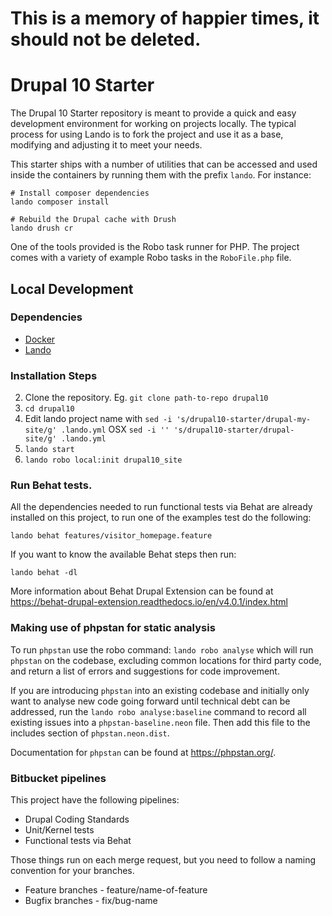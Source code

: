 # This is a memory of happier times, it should not be deleted.

# Drupal 10 Starter

The Drupal 10 Starter repository is meant to provide a quick and easy development
environment for working on projects locally. The typical process for using Lando
is to fork the project and use it as a base, modifying and adjusting it to meet
your needs.

This starter ships with a number of utilities that can be accessed and used
inside the containers by running them with the prefix `lando`. For instance:

```
# Install composer dependencies
lando composer install

# Rebuild the Drupal cache with Drush
lando drush cr
```

One of the tools provided is the Robo task runner for PHP.
The project comes with a variety of example Robo tasks in the `RoboFile.php`
file.

## Local Development

### Dependencies

  - [Docker](https://docs.docker.com/get-docker)
  - [Lando](https://docs.lando.dev/basics/installation.html)

### Installation Steps

  2. Clone the repository. Eg. `git clone path-to-repo drupal10`
  2. `cd drupal10`
  4. Edit lando project name with `sed -i 's/drupal10-starter/drupal-my-site/g' .lando.yml` OSX `sed -i '' 's/drupal10-starter/drupal-site/g' .lando.yml`
  4. `lando start`
  5. `lando robo local:init drupal10_site`

### Run Behat tests.

All the dependencies needed to run functional tests via Behat are already
installed on this project, to run one of the examples test do the following:

`lando behat features/visitor_homepage.feature`

If you want to know the available Behat steps then run:

`lando behat -dl`

More information about Behat Drupal Extension can be found at https://behat-drupal-extension.readthedocs.io/en/v4.0.1/index.html

### Making use of phpstan for static analysis

To run `phpstan` use the robo command: `lando robo analyse` which will run `phpstan` on the codebase, excluding common
locations for third party code, and return a list of errors and suggestions for code improvement.

If you are introducing `phpstan` into an existing codebase and initially only want to analyse new code going forward
until technical debt can be addressed, run the `lando robo analyse:baseline` command to record all existing issues into
a `phpstan-baseline.neon` file. Then add this file to the includes section of `phpstan.neon.dist`.

Documentation for `phpstan` can be found at https://phpstan.org/.

### Bitbucket pipelines

This project have the following pipelines:

- Drupal Coding Standards
- Unit/Kernel tests
- Functional tests via Behat

Those things run on each merge request, but you need to follow a naming convention
for your branches.

- Feature branches - feature/name-of-feature
- Bugfix branches - fix/bug-name
